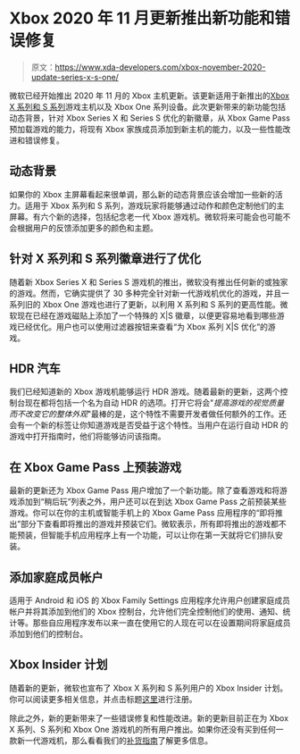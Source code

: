 # Xbox 2020 年 11 月更新推出新功能和错误修复

> 原文：<https://www.xda-developers.com/xbox-november-2020-update-series-x-s-one/>

微软已经开始推出 2020 年 11 月的 Xbox 主机更新。该更新适用于新推出的[Xbox X 系列和 S 系列](https://www.xda-developers.com/xbox-series-x-restocks/)游戏主机以及 Xbox One 系列设备。此次更新带来的新功能包括动态背景，针对 Xbox Series X 和 Series S 优化的新徽章，从 Xbox Game Pass 预加载游戏的能力，将现有 Xbox 家族成员添加到新主机的能力，以及一些性能改进和错误修复。

## 动态背景

如果你的 Xbox 主屏幕看起来很单调，那么新的动态背景应该会增加一些新的活力。适用于 Xbox 系列和 S 系列，游戏玩家将能够通过动作和颜色定制他们的主屏幕。有六个新的选择，包括纪念老一代 Xbox 游戏机。微软将来可能会也可能不会根据用户的反馈添加更多的颜色和主题。

## 针对 X 系列和 S 系列徽章进行了优化

随着新 Xbox Series X 和 Series S 游戏机的推出，微软没有推出任何新的或独家的游戏。然而，它确实提供了 30 多种完全针对新一代游戏机优化的游戏，并且一系列旧的 Xbox One 游戏也进行了更新，以利用 X 系列和 S 系列的更高性能。微软现在已经在游戏磁贴上添加了一个特殊的 X|S 徽章，以便更容易地看到哪些游戏已经优化。用户也可以使用过滤器按钮来查看“为 Xbox 系列 X|S 优化”的游戏。

## HDR 汽车

我们已经知道新的 Xbox 游戏机能够运行 HDR 游戏。随着最新的更新，这两个控制台现在都将包括一个名为自动 HDR 的选项。打开它将会"*提高游戏的视觉质量而不改变它的整体外观*"最棒的是，这个特性不需要开发者做任何额外的工作。还会有一个新的标签让你知道游戏是否受益于这个特性。当用户在运行自动 HDR 的游戏中打开指南时，他们将能够访问该指南。

## 在 Xbox Game Pass 上预装游戏

最新的更新还为 Xbox Game Pass 用户增加了一个新功能。除了查看游戏和将游戏添加到“稍后玩”列表之外，用户还可以在到达 Xbox Game Pass 之前预装某些游戏。你可以在你的主机或智能手机上的 Xbox Game Pass 应用程序的“即将推出”部分下查看即将推出的游戏并预装它们。微软表示，所有即将推出的游戏都不能预装，但智能手机应用程序上有一个功能，可以让你在第一天就将它们排队安装。

## 添加家庭成员帐户

适用于 Android 和 iOS 的 Xbox Family Settings 应用程序允许用户创建家庭成员帐户并将其添加到他们的 Xbox 控制台，允许他们完全控制他们的使用、通知、统计等。那些自应用程序发布以来一直在使用它的人现在可以在设置期间将家庭成员添加到他们的控制台。

## Xbox Insider 计划

随着新的更新，微软也宣布了 Xbox X 系列和 S 系列用户的 Xbox Insider 计划。你可以阅读更多相关信息，并点击标题[这里](https://news.xbox.com/en-us/2020/11/03/learn-how-to-enroll-your-xbox-series-xs-in-the-xbox-update-preview/)进行注册。

除此之外，新的更新带来了一些错误修复和性能改进。新的更新目前正在为 Xbox X 系列、S 系列和 Xbox One 游戏机的所有用户推出。如果你还没有买到任何一款新一代游戏机，那么看看我们的[补货指南](https://www.xda-developers.com/xbox-series-x-restocks/)了解更多信息。